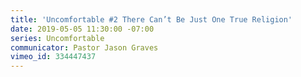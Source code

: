 ```yaml
---
title: 'Uncomfortable #2 There Can’t Be Just One True Religion'
date: 2019-05-05 11:30:00 -07:00
series: Uncomfortable
communicator: Pastor Jason Graves
vimeo_id: 334447437
---
```



